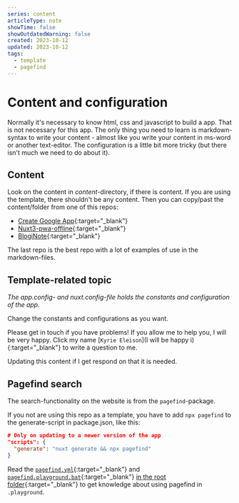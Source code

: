 ```yaml
---
series: content
articleType: note
showTime: false
showOutdatedWarning: false
created: 2023-10-12
updated: 2023-10-12
tags:
  - template
  - pagefind
---
```


# Content and configuration
Normally it's necessary to know html, css and javascript to build a app. That is not necessary for this app. The only thing you need to learn is markdown-syntax to write your content - almost like you write your content in ms-word or another text-editor. The configuration is a little bit more tricky (but there isn't much we need to do about it).
 
## Content
Look on the content in _content_-directory, if there is content. If you are using the template, there shouldn't be any content. Then you can copy/past the content/folder from one of this repos:
- [Create Google App](https://github.com/lovkyndig/create-google-app){:target="_blank"}
- [Nuxt3-pwa-offline](https://github.com/lovkyndig/nuxt3-pwa-offline){:target="_blank"}
- [BlogiNote](https://github.com/benbinbin/bloginote){:target="_blank"}

The last repo is the best repo with a lot of examples of use in the markdown-files.

## Template-related topic
*The _app.config_- and _nuxt.config_-file holds the constants and configuration of the app.*

Change the constants and configurations as you want.

Please get in touch if you have problems! If you allow me to help you, I will be very happy. Click my name [`Kyrie Eleison`](I will be happy i){:target="_blank"} to write a question to me.

Updating this content if I get respond on that it is needed.

## Pagefind search
The search-functionality on the website is from the `pagefind`-package.

If you not are using this repo as a template, you have to add `npx pagefind` to the generate-script in package.json, like this:

```json [package.json]
# Only on updating to a newer version of the app
"scripts": {
  "generate": "nuxt generate && npx pagefind"
}
```
 
Read the [`pagefind.yml`](https://github.com/lovkyndig/create-google-app/blob/main/pagefind.yml){:target="_blank"} and [`pagefind.playground.bat`](https://github.com/lovkyndig/create-google-app/blob/main/pagefind.playground.bat){:target="_blank"} [in the root folder](https://github.com/lovkyndig/create-google-app){:target="_blank"} to get knowledge about using pagefind in `.playground`.

<!-- 
Made by laywer Kyrie Eleison 2023.
-->